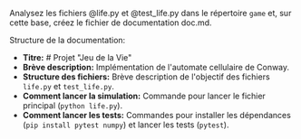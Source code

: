 Analysez les fichiers @life.py et @test_life.py dans le répertoire `game` et, sur cette base, créez le fichier de documentation doc.md.

Structure de la documentation:
- **Titre:** # Projet "Jeu de la Vie"
- **Brève description:** Implémentation de l'automate cellulaire de Conway.
- **Structure des fichiers:** Brève description de l'objectif des fichiers `life.py` et `test_life.py`.
- **Comment lancer la simulation:** Commande pour lancer le fichier principal (`python life.py`).
- **Comment lancer les tests:** Commandes pour installer les dépendances (`pip install pytest numpy`) et lancer les tests (`pytest`).
